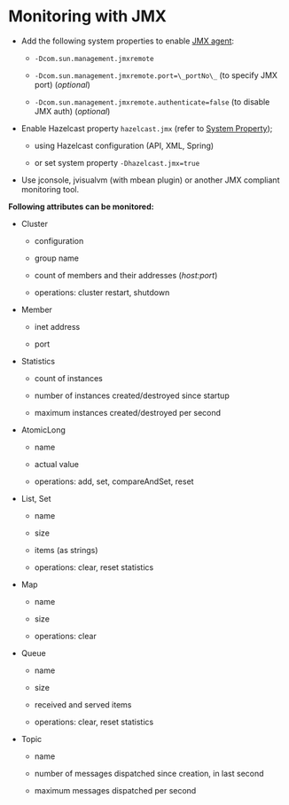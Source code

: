 

# Monitoring with JMX

-   Add the following system properties to enable [JMX agent](http://download.oracle.com/javase/1.5.0/docs/guide/management/agent.html):

    - `-Dcom.sun.management.jmxremote`

    - `-Dcom.sun.management.jmxremote.port=\_portNo\_` (to specify JMX port) (*optional*)

    - `-Dcom.sun.management.jmxremote.authenticate=false` (to disable JMX auth) (*optional*)


-   Enable Hazelcast property `hazelcast.jmx` (refer to [System Property](#system-property));

    -   using Hazelcast configuration (API, XML, Spring)

    -   or set system property `-Dhazelcast.jmx=true`

-   Use jconsole, jvisualvm (with mbean plugin) or another JMX compliant monitoring tool.

**Following attributes can be monitored:**

-   Cluster

    -   configuration

    -   group name

    -   count of members and their addresses (*host:port*)

    -   operations: cluster restart, shutdown

-   Member

    -   inet address

    -   port


-   Statistics

    -   count of instances

    -   number of instances created/destroyed since startup

    -   maximum instances created/destroyed per second

-   AtomicLong

    -   name

    -   actual value

    -   operations: add, set, compareAndSet, reset

-   List, Set

    -   name

    -   size

    -   items (as strings)

    -   operations: clear, reset statistics

-   Map

    -   name

    -   size

    -   operations: clear

-   Queue

    -   name

    -   size

    -   received and served items

    -   operations: clear, reset statistics

-   Topic

    -   name

    -   number of messages dispatched since creation, in last second

    -   maximum messages dispatched per second


